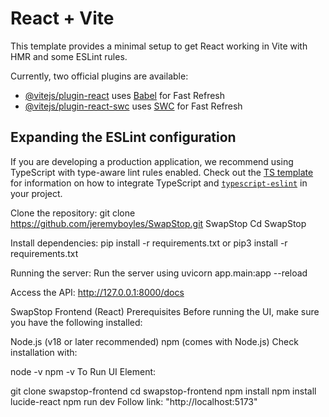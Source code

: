 # React + Vite

This template provides a minimal setup to get React working in Vite with HMR and some ESLint rules.

Currently, two official plugins are available:

- [@vitejs/plugin-react](https://github.com/vitejs/vite-plugin-react/blob/main/packages/plugin-react) uses [Babel](https://babeljs.io/) for Fast Refresh
- [@vitejs/plugin-react-swc](https://github.com/vitejs/vite-plugin-react/blob/main/packages/plugin-react-swc) uses [SWC](https://swc.rs/) for Fast Refresh

## Expanding the ESLint configuration

If you are developing a production application, we recommend using TypeScript with type-aware lint rules enabled. Check out the [TS template](https://github.com/vitejs/vite/tree/main/packages/create-vite/template-react-ts) for information on how to integrate TypeScript and [`typescript-eslint`](https://typescript-eslint.io) in your project.

Clone the repository: git clone https://github.com/jeremyboyles/SwapStop.git SwapStop Cd SwapStop

Install dependencies: pip install -r requirements.txt or pip3 install -r requirements.txt

Running the server: Run the server using uvicorn app.main:app --reload

Access the API: http://127.0.0.1:8000/docs

SwapStop Frontend (React)
Prerequisites
Before running the UI, make sure you have the following installed:

Node.js (v18 or later recommended)
npm (comes with Node.js)
Check installation with:

node -v
npm -v
To Run UI Element:

git clone <frontend-repo-url> swapstop-frontend
cd swapstop-frontend
npm install
npm install lucide-react
npm run dev
Follow link: "http://localhost:5173"